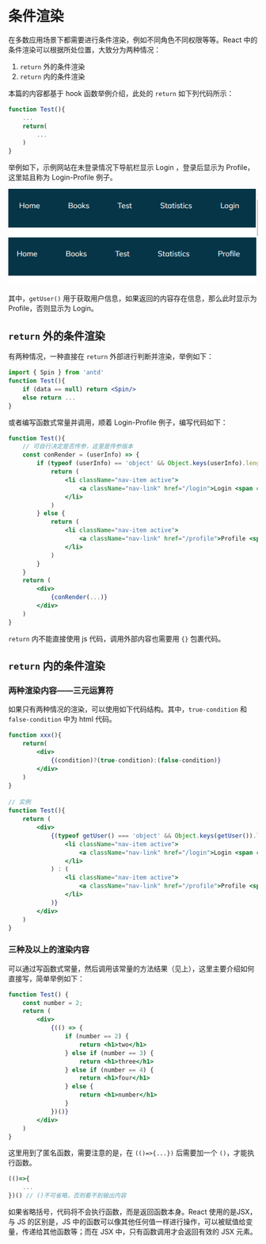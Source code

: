# 条件渲染

在多数应用场景下都需要进行条件渲染，例如不同角色不同权限等等。React 中的条件渲染可以根据所处位置，大致分为两种情况：

1. `return` 外的条件渲染
2. `return` 内的条件渲染

本篇的内容都基于 hook 函数举例介绍，此处的 `return` 如下列代码所示：

```jsx
function Test(){
    ...
    return(
        ...
    )
}
```

举例如下，示例网站在未登录情况下导航栏显示 Login ，登录后显示为 Profile，这里姑且称为 Login-Profile 例子。

![LI](img/03/loginIcon.jpg)
![PI](img/03/profileIcon.jpg)

其中，`getUser()` 用于获取用户信息，如果返回的内容存在信息，那么此时显示为 Profile，否则显示为 Login。

## `return` 外的条件渲染

有两种情况，一种直接在 `return` 外部进行判断并渲染，举例如下：

```jsx
import { Spin } from 'antd'
function Test(){
    if (data == null) return <Spin/>
    else return ...
}
```
或者编写函数式常量并调用，顺着 Login-Profile 例子，编写代码如下：
```jsx
function Test(){
    // 可自行决定是否传参，这里是传参版本
    const conRender = (userInfo) => {
        if (typeof (userInfo) == 'object' && Object.keys(userInfo).length == 0) {
            return (
                <li className="nav-item active">
                    <a className="nav-link" href="/login">Login <span className="sr-only">(current)</span> </a>
                </li>
            )
        } else {
            return (
                <li className="nav-item active">
                    <a className="nav-link" href="/profile">Profile <span className="sr-only">(current)</span> </a>
                </li>
            )
        }
    }
    return (
        <div>
            {conRender(...)}
        </div>
    )
}
```

`return` 内不能直接使用 js 代码，调用外部内容也需要用 `{}` 包裹代码。

## `return` 内的条件渲染

### 两种渲染内容——三元运算符

如果只有两种情况的渲染，可以使用如下代码结构。其中，`true-condition` 和 `false-condition` 中为 html 代码。
```jsx
function xxx(){
    return(
        <div>
            {(condition)?(true-condition):(false-condition)}
        </div>
    )
}

// 实例
function Test(){
    return (
        <div>
            {(typeof getUser() === 'object' && Object.keys(getUser()).length === 0) ? (
                <li className="nav-item active">
                    <a className="nav-link" href="/login">Login <span className="sr-only">(current)</span> </a>
                </li>
            ) : (
                <li className="nav-item active">
                    <a className="nav-link" href="/profile">Profile <span className="sr-only">(current)</span> </a>
                </li>
            )}
        </div>
    )
}
```

### 三种及以上的渲染内容

可以通过写函数式常量，然后调用该常量的方法结果（见上），这里主要介绍如何直接写，简单举例如下：

```jsx
function Test() {
    const number = 2;
    return (
        <div>
            {(() => {
                if (number == 2) {
                    return <h1>two</h1>
                } else if (number == 3) {
                    return <h1>three</h1>
                } else if (number == 4) {
                    return <h1>four</h1>
                } else {
                    return <h1>number</h1>
                }
            })()}
        </div>
    )
}
```

这里用到了匿名函数，需要注意的是，在 `(()=>{...})` 后需要加一个 `()`，才能执行函数。

```jsx
(()=>{
    ...
})() // ()不可省略，否则看不到输出内容
```

如果省略括号，代码将不会执行函数，而是返回函数本身。React 使用的是JSX，与 JS 的区别是，JS 中的函数可以像其他任何值一样进行操作，可以被赋值给变量，传递给其他函数等；而在 JSX 中，只有函数调用才会返回有效的 JSX 元素。











